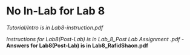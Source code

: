 # No In-Lab for Lab 8

*Tutorial/Intro is in Lab8-instruction.pdf*

*Instructions for Lab8(Post-Lab) is in Lab_8_Post Lab Assignment .pdf* - __Answers for Lab8(Post-Lab) is in Lab8_RafidShaon.pdf__

